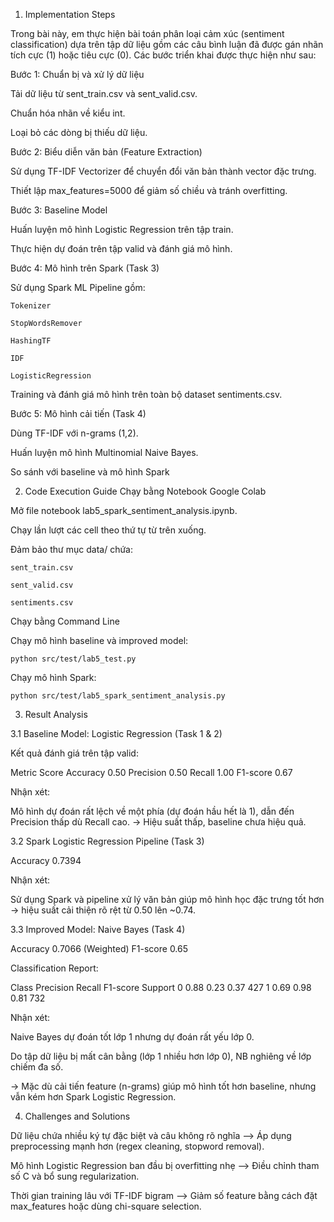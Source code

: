1. Implementation Steps

Trong bài này, em thực hiện bài toán phân loại cảm xúc (sentiment classification) dựa trên tập dữ liệu gồm các câu bình luận đã được gán nhãn tích cực (1) hoặc tiêu cực (0). Các bước triển khai được thực hiện như sau:

Bước 1: Chuẩn bị và xử lý dữ liệu

  Tải dữ liệu từ sent_train.csv và sent_valid.csv.
  
  Chuẩn hóa nhãn về kiểu int.
  
  Loại bỏ các dòng bị thiếu dữ liệu.

Bước 2: Biểu diễn văn bản (Feature Extraction)
  
  Sử dụng TF-IDF Vectorizer để chuyển đổi văn bản thành vector đặc trưng.
  
  Thiết lập max_features=5000 để giảm số chiều và tránh overfitting.

Bước 3: Baseline Model
  
  Huấn luyện mô hình Logistic Regression trên tập train.
  
  Thực hiện dự đoán trên tập valid và đánh giá mô hình.

Bước 4: Mô hình trên Spark (Task 3)
  
  Sử dụng Spark ML Pipeline gồm:
    
    Tokenizer
    
    StopWordsRemover
    
    HashingTF
    
    IDF
    
    LogisticRegression
  
  Training và đánh giá mô hình trên toàn bộ dataset sentiments.csv.

Bước 5: Mô hình cải tiến (Task 4)
  
  Dùng TF-IDF với n-grams (1,2).
  
  Huấn luyện mô hình Multinomial Naive Bayes.
  
  So sánh với baseline và mô hình Spark

2. Code Execution Guide
  Chạy bằng Notebook Google Colab
  
  Mở file notebook lab5_spark_sentiment_analysis.ipynb.
  
  Chạy lần lượt các cell theo thứ tự từ trên xuống.
  
  Đảm bảo thư mục data/ chứa:
  
    sent_train.csv
    
    sent_valid.csv
    
    sentiments.csv

Chạy bằng Command Line
  
  Chạy mô hình baseline và improved model:
    
    python src/test/lab5_test.py

  Chạy mô hình Spark:
    
    python src/test/lab5_spark_sentiment_analysis.py

3. Result Analysis
   
3.1 Baseline Model: Logistic Regression (Task 1 & 2)

Kết quả đánh giá trên tập valid:

Metric	Score
Accuracy	0.50
Precision	0.50
Recall	1.00
F1-score	0.67

Nhận xét:

Mô hình dự đoán rất lệch về một phía (dự đoán hầu hết là 1), dẫn đến Precision thấp dù Recall cao.
→ Hiệu suất thấp, baseline chưa hiệu quả.


3.2 Spark Logistic Regression Pipeline (Task 3)

Accuracy	0.7394

Nhận xét:

Sử dụng Spark và pipeline xử lý văn bản giúp mô hình học đặc trưng tốt hơn → hiệu suất cải thiện rõ rệt từ 0.50 lên ~0.74.


3.3 Improved Model: Naive Bayes (Task 4)

Accuracy	0.7066
(Weighted) F1-score	0.65

Classification Report:

Class	Precision	Recall	F1-score	Support
0	0.88	0.23	0.37	427
1	0.69	0.98	0.81	732

Nhận xét:

Naive Bayes dự đoán tốt lớp 1 nhưng dự đoán rất yếu lớp 0.
  
  Do tập dữ liệu bị mất cân bằng (lớp 1 nhiều hơn lớp 0), NB nghiêng về lớp chiếm đa số.
  
  → Mặc dù cải tiến feature (n-grams) giúp mô hình tốt hơn baseline, nhưng vẫn kém hơn Spark Logistic Regression.

4. Challenges and Solutions
   
Dữ liệu chứa nhiều ký tự đặc biệt và câu không rõ nghĩa   --> 	Áp dụng preprocessing mạnh hơn (regex cleaning, stopword removal).

Mô hình Logistic Regression ban đầu bị overfitting nhẹ	  -->   Điều chỉnh tham số C và bổ sung regularization.

Thời gian training lâu với TF-IDF bigram	                -->   Giảm số feature bằng cách đặt max_features hoặc dùng chi-square selection.
